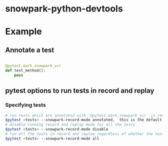 # snowpark-python-devtools

# Example

## Annotate a test

```python

@pytest.mark.snowpark_vcr
def test_method():
    pass
```

## pytest options to run tests in record and replay

### Specifying tests

```bash
# run tests which are annotated with `@pytest.mark.snowpark_vcr` in record and replay
$pytest <tests> --snowpark-record-mode annotated,  this is the default mode
# disable running record and replay mode for all the tests
$pytest <tests> --snowpark-record-mode disable
# run all the tests in record and replay regardless of whether the tests are being annotated with `@pytest.mark.snowpark_vcr`
$pytest <tests> --snowpark-record-mode all
```